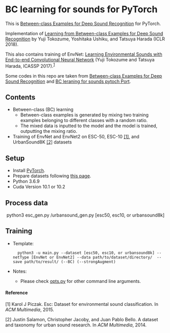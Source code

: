 BC learning for sounds for PyTorch
============================
This is [Between-class Examples for Deep Sound Recognition](https://github.com/mil-tokyo/bc_learning_sound) for PyTorch.

Implementation of [Learning from Between-class Examples for Deep Sound Recognition](https://arxiv.org/abs/1711.10282) by Yuji Tokozume, Yoshitaka Ushiku, and Tatsuya Harada (ICLR 2018).

This also contains training of EnvNet: [Learning Environmental Sounds with End-to-end Convolutional Neural Network](http://ieeexplore.ieee.org/document/7952651/) (Yuji Tokozume and Tatsuya Harada, ICASSP 2017).<sup>[1](#1)</sup>

Some codes in this repo are taken from [Between-class Examples for Deep Sound Recognition](https://github.com/mil-tokyo/bc_learning_sound) and [BC leraning for sounds pytoch Port](https://github.com/RerRayne/bc_learning_pytorch).
## Contents

- Between-class (BC) learning
	- Between-class examples is generated by mixing two training examples belonging to different classes with a random ratio.
	- The mixed data is inputted to the model and the model is trained, outputting the mixing ratio.
- Training of EnvNet and EnvNet2 on ESC-50, ESC-10 [[1]](#1), and UrbanSound8K [[2]](#2) datasets

## Setup
- Install [PyTorch](https://pytorch.org/).
- Prepare datasets following [this page](https://github.com/MKaname/bc_learning_sound_pytorch/tree/master/dataset_gen).
- Python 3.6.9
- Cuda Version 10.1 or 10.2



## Process data

​	python3 esc_gen.py /urbansound_gen.py  [esc50, esc10, or urbansound8k]

## Training

- Template:

		python3 -u main.py --dataset [esc50, esc10, or urbansound8k] --netType [EnvNet or EnvNet2] --data path/to/dataset/directory/  --save path/to/result/ (--BC) (--strongAugment)

- Notes:
	
	- Please check [opts.py](https://github.com/rerayne/bc_learning_pytorch/blob/master/opts.py) for other command line arguments.

#### Reference
<i id=1></i>[1] Karol J Piczak. Esc: Dataset for environmental sound classification. In *ACM Multimedia*, 2015.

<i id=2></i>[2] Justin Salamon, Christopher Jacoby, and Juan Pablo Bello. A dataset and taxonomy for urban sound research. In *ACM Multimedia*, 2014.
